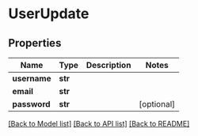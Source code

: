 # UserUpdate

## Properties
Name | Type | Description | Notes
------------ | ------------- | ------------- | -------------
**username** | **str** |  | 
**email** | **str** |  | 
**password** | **str** |  | [optional] 

[[Back to Model list]](../README.md#documentation-for-models) [[Back to API list]](../README.md#documentation-for-api-endpoints) [[Back to README]](../README.md)

